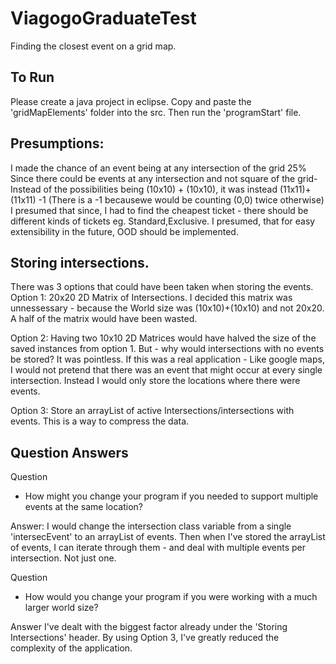 # ViagogoGraduateTest
Finding the closest event on a grid map.

## To Run
Please create a java project in eclipse. Copy and paste the 'gridMapElements' folder into the src. Then run the 'programStart' file.

## Presumptions:
I made the chance of an event being at any intersection of the grid 25%
Since there could be events at any intersection and not square of the grid- Instead of the possibilities being (10x10) + (10x10), it was instead (11x11)+(11x11) -1 (There is a -1 becausewe would be counting (0,0) twice otherwise)
I presumed that since, I had to find the cheapest ticket - there should be different kinds of tickets eg. Standard,Exclusive.
I presumed, that for easy extensibility in the future, OOD should be implemented.

## Storing intersections.
There was 3 options that could have been taken when storing the events. 
Option 1: 20x20 2D Matrix of Intersections. I decided this matrix was unnessessary - because the World size was (10x10)+(10x10) and not 20x20. A half of the matrix would have been wasted.

Option 2: Having two 10x10 2D Matrices would have halved the size of the saved instances from option 1. But - why would intersections with no events be stored? It was pointless. If this was a real application - Like google maps, I would not pretend that there was an event that might occur at every single intersection. Instead I would only store the locations where there were events.

Option 3: Store an arrayList of active Intersections/intersections with events. This is a way to compress the data.

## Question Answers
Question
- How might you change your program if you needed to support multiple events at the same location?

Answer:
I would change the intersection class variable from a single 'intersecEvent' to an arrayList of events. Then when I've stored the arrayList of events, I can iterate through them - and deal with multiple events per intersection. Not just one.

Question
- How would you change your program if you were working with a much larger world size?

Answer
I've dealt with the biggest factor already under the 'Storing Intersections' header. By using Option 3, I've greatly reduced the complexity of the application. 
